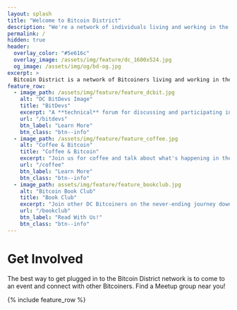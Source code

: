 ```yaml
---
layout: splash
title: "Welcome to Bitcoin District"
description: "We're a network of individuals living and working in the DC, Maryland & Virginia (DMV) area seeking to network, socialize & collaborate with other Bitcoiners."
permalink: /
hidden: true
header:
  overlay_color: "#5e616c"
  overlay_image: /assets/img/feature/dc_1600x524.jpg
  og_image: /assets/img/og/bd-og.jpg
excerpt: >
  Bitcoin District is a network of Bitcoiners living and working in the DC, Maryland & Virginia (DMV) area seeking to network, socialize & collaborate with other Bitcoiners.<br />
feature_row:
  - image_path: /assets/img/feature/feature_dcbit.jpg
    alt: "DC BitDevs Image"
    title: "BitDevs"
    excerpt: "A **technical** forum for discussing and participating in the research & development of Bitcoin."
    url: "/bitdevs"
    btn_label: "Learn More"
    btn_class: "btn--info"
  - image_path: /assets/img/feature/feature_coffee.jpg
    alt: "Coffee & Bitcoin"
    title: "Coffee & Bitcoin"
    excerpt: "Join us for coffee and talk about what's happening in the world of Bitcoin. Newcomers welcome!"
    url: "/coffee"
    btn_label: "Learn More"
    btn_class: "btn--info"
  - image_path: assets/img/feature/feature_bookclub.jpg
    alt: "Bitcoin Book Club"
    title: "Book Club"
    excerpt: "Join other DC Bitcoiners on the never-ending journey down the Bitcoin rabbit hole. Our book club meets every month!"
    url: "/bookclub"
    btn_label: "Read With Us!"
    btn_class: "btn--info"
---
```


# Get Involved

The best way to get plugged in to the Bitcoin District network is to come to an event and connect with other Bitcoiners. Find a Meetup group near you!

{% include feature_row %}